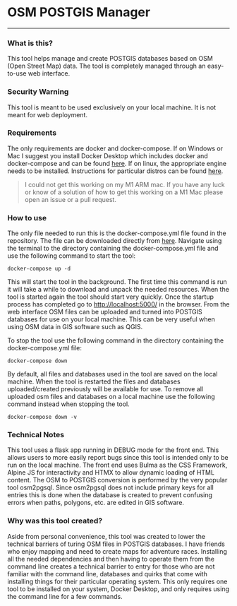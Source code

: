 # OSM POSTGIS Manager

---

### What is this?
This tool helps manage and create POSTGIS databases based on OSM (Open Street Map) data. The tool is completely managed through an easy-to-use web interface.

### Security Warning
This tool is meant to be used exclusively on your local machine. It is not meant for web deployment.

### Requirements

The only requirements are docker and docker-compose. If on Windows or Mac I suggest you install Docker Desktop which includes docker and docker-compose and can be found [here](https://docs.docker.com/desktop/). If on linux, the appropriate engine needs to be installed. Instructions for particular distros can be found [here](https://docs.docker.com/engine/install/).
> I could not get this working on my M1 ARM mac. If you have any luck or know of a solution of how to get this working on a M1 Mac please open an issue or a pull request.

### How to use

The only file needed to run this is the docker-compose.yml file found in the repository. The file can be downloaded directly from [here](https://gist.github.com/raymond-devries/f6ca04433333648b494c1abe109f05d8/archive/9e68888834b01d66e75cb0b3cdb619f3afbe0b2d.zip). Navigate using the terminal to the directory containing the docker-compose.yml file and use the following command to start the tool:

`docker-compose up -d`

This will start the tool in the background. The first time this command is run it will take a while to download and unpack the needed resources. When the tool is started again the tool should start very quickly. Once the startup process has completed go to [http://localhost:5000/](http://localhost:5000/) in the browser. From the web interface OSM files can be uploaded and turned into POSTGIS databases for use on your local machine. This can be very useful when using OSM data in GIS software such as QGIS.

To stop the tool use the following command in the directory containing the docker-compose.yml file:

`docker-compose down`

By default, all files and databases used in the tool are saved on the local machine. When the tool is restarted the files and databases uploaded/created previously will be available for use. To remove all uploaded osm files and databases on a local machine use the following command instead when stopping the tool.

`docker-compose down -v`

### Technical Notes

This tool uses a flask app running in DEBUG mode for the front end. This allows users to more easily report bugs since this tool is intended only to be run on the local machine. The front end uses Bulma as the CSS Framework, Alpine JS for interactivity and HTMX to allow dynamic loading of HTML content. The OSM to POSTGIS conversion is performed by the very popular tool osm2pgsql. Since osm2pgsql does not include primary keys for all entries this is done when the database is created to prevent confusing errors when paths, polygons, etc. are edited in GIS software. 


### Why was this tool created?

Aside from personal convenience, this tool was created to lower the technical barriers of turing OSM files in POSTGIS databases. I have friends who enjoy mapping and need to create maps for adventure races. Installing all the needed dependencies and then having to operate them from the command line creates a technical barrier to entry for those who are not familiar with the command line, databases and quirks that come with installing things for their particular operating system. This only requires one tool to be installed on your system, Docker Desktop, and only requires using the command line for a few commands.
